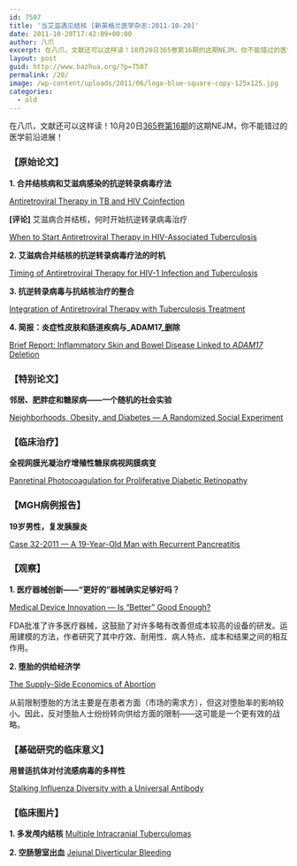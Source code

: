 ```yaml
---
id: 7507
title: '当艾滋遇见结核 [新英格兰医学杂志:2011-10-20]'
date: 2011-10-20T17:42:09+00:00
author: 八爪
excerpt: 在八爪，文献还可以这样读！10月20日365卷第16期的这期NEJM，你不能错过的医学前沿进展！
layout: post
guid: http://www.bazhua.org/?p=7507
permalink: /20/
image: /wp-content/uploads/2011/06/logo-blue-square-copy-125x125.jpg
categories:
  - old
---
```

在八爪，文献还可以这样读！10月20日<a href="http://www.nejm.org/toc/nejm/365/16" target="_self">365卷第16期</a>的这期NEJM，你不能错过的医学前沿进展！

### 【原始论文】

**1. 合并结核病和艾滋病感染的抗逆转录病毒疗法**
  
[Antiretroviral Therapy in TB and HIV Coinfection](http://www.nejm.org/doi/full/10.1056/NEJMoa1013911)
  
**[评论]** 艾滋病合并结核，何时开始抗逆转录病毒治疗
  
[When to Start Antiretroviral Therapy in HIV-Associated Tuberculosis](http://www.nejm.org/doi/full/10.1056/NEJMe1109546)

**2. 艾滋病合并结核的抗逆转录病毒疗法的时机**
  
[Timing of Antiretroviral Therapy for HIV-1 Infection and Tuberculosis](http://www.nejm.org/doi/full/10.1056/NEJMoa1013607)

**3. 抗逆转录病毒与抗结核治疗的整合** 
  
[Integration of Antiretroviral Therapy with Tuberculosis Treatment](http://www.nejm.org/doi/full/10.1056/NEJMoa1014181)

**4. 简报：炎症性皮肤和肠道疾病与_ADAM17_删除**
  
[Brief Report: Inflammatory Skin and Bowel Disease Linked to _ADAM17_ Deletion](http://www.nejm.org/doi/full/10.1056/NEJMoa1100721)

### 【特别论文】

**邻居、肥胖症和糖尿病——一个随机的社会实验**
  
[Neighborhoods, Obesity, and Diabetes — A Randomized Social Experiment](http://www.nejm.org/doi/full/10.1056/NEJMsa1103216)

### 【临床治疗】

**全视网膜光凝治疗增殖性糖尿病视网膜病变**
  
[Panretinal Photocoagulation for Proliferative Diabetic Retinopathy](http://www.nejm.org/doi/full/10.1056/NEJMct0908432)

<div style="display: none">
</div>

### 【MGH病例报告】

**19岁男性，复发胰腺炎**
  
[Case 32-2011 — A 19-Year-Old Man with Recurrent Pancreatitis](http://www.nejm.org/doi/full/10.1056/NEJMcpc1100920)

### 【观察】

**1. 医疗器械创新——“更好的”器械确实足够好吗？**
  
[Medical Device Innovation — Is “Better” Good Enough?](http://www.nejm.org/doi/full/10.1056/NEJMp1109285)
  
FDA批准了许多医疗器械，这鼓励了对许多略有改善但成本较高的设备的研发。运用建模的方法，作者研究了其中疗效、耐用性、病人特点、成本和结果之间的相互作用。

**2. 堕胎的供给经济学**
  
[The Supply-Side Economics of Abortion](http://www.nejm.org/doi/full/10.1056/NEJMp1109889)
  
从前限制堕胎的方法主要是在患者方面（市场的需求方），但这对堕胎率的影响较小。因此，反对堕胎人士纷纷转向供给方面的限制——这可能是一个更有效的战略。

### 【基础研究的临床意义】

**用普适抗体对付流感病毒的多样性**
  
[Stalking Influenza Diversity with a Universal Antibody](http://www.nejm.org/doi/full/10.1056/NEJMcibr1109447)

### 【临床图片】

**1. 多发颅内结核** [Multiple Intracranial Tuberculomas](http://www.nejm.org/doi/full/10.1056/NEJMicm1103165)

**2. 空肠憩室出血** [Jejunal Diverticular Bleeding](http://www.nejm.org/doi/full/10.1056/NEJMicm1107236)

<div style="display: none">
  zp8497586rq
</div>
